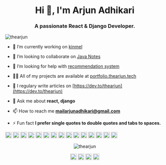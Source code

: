 <h1 align="center">Hi 👋, I'm Arjun Adhikari</h1>
<h3 align="center">A passionate React & Django Developer.</h3>
<p align="left"> <img src="https://komarev.com/ghpvc/?username=thearjun" alt="thearjun" /> </p>

- 🔭 I’m currently working on [kinmel](https://github.com/thearjun/kinmel)

- 👯 I’m looking to collaborate on [Java Notes](https://github.com/theArjun/Java_Notes_With_Codes )

- 🤔 I’m looking for help with [recommendation system](https://github.com/thearjun/machine-learning)

- 👨‍💻 All of my projects are available at [portfolio.thearjun.tech](portfolio.thearjun.tech)

- 📝 I regulary write articles on [https://dev.to/thearjun](https://dev.to/thearjun)

- 💬 Ask me about **react, django**

- 📫 How to reach me **mailarjunadhikari@gmail.com**

- ⚡ Fun fact **I prefer single quotes to double quotes and tabs to spaces.**

<p align="left"><img src="https://konpa.github.io/devicon/devicon.git/icons/react/react-original-wordmark.svg" alt="react" width="20" height="20"/> <img src="https://konpa.github.io/devicon/devicon.git/icons/amazonwebservices/amazonwebservices-original-wordmark.svg" alt="amazonwebservices" width="20" height="20"/> <img src="https://konpa.github.io/devicon/devicon.git/icons/bootstrap/bootstrap-plain.svg" alt="bootstrap" width="20" height="20"/> <img src="https://konpa.github.io/devicon/devicon.git/icons/c/c-original.svg" alt="c" width="20" height="20"/> <img src="https://konpa.github.io/devicon/devicon.git/icons/cplusplus/cplusplus-original.svg" alt="cplusplus" width="20" height="20"/> <img src="https://konpa.github.io/devicon/devicon.git/icons/css3/css3-original-wordmark.svg" alt="css3" width="20" height="20"/> <img src="https://konpa.github.io/devicon/devicon.git/icons/django/django-original.svg" alt="django" width="20" height="20"/> <img src="https://konpa.github.io/devicon/devicon.git/icons/docker/docker-original-wordmark.svg" alt="docker" width="20" height="20"/> <img src="https://konpa.github.io/devicon/devicon.git/icons/html5/html5-original-wordmark.svg" alt="html5" width="20" height="20"/> <img src="https://konpa.github.io/devicon/devicon.git/icons/java/java-original-wordmark.svg" alt="java" width="20" height="20"/> <img src="https://konpa.github.io/devicon/devicon.git/icons/javascript/javascript-original.svg" alt="javascript" width="20" height="20"/> <img src="https://konpa.github.io/devicon/devicon.git/icons/typescript/typescript-original.svg" alt="typescript" width="20" height="20"/> <img src="https://konpa.github.io/devicon/devicon.git/icons/mysql/mysql-original-wordmark.svg" alt="mysql" width="20" height="20"/> <img src="https://konpa.github.io/devicon/devicon.git/icons/postgresql/postgresql-original-wordmark.svg" alt="postgresql" width="20" height="20"/> <img src="https://konpa.github.io/devicon/devicon.git/icons/python/python-original-wordmark.svg" alt="python" width="20" height="20"/></p><p align="center"> <img src="https://github-readme-stats.vercel.app/api?username=thearjun&show_icons=true" alt="thearjun" /> </p>

<p align="center">
<a href="https://dev.to/thearjun" target="blank"><img align="center" src="https://cdn.jsdelivr.net/npm/simple-icons@3.0.1/icons/dev-dot-to.svg" alt="thearjun" height="20" width="20" /></a>
<a href="https://twitter.com/iarjunadhikari" target="blank"><img align="center" src="https://cdn.jsdelivr.net/npm/simple-icons@3.0.1/icons/twitter.svg" alt="iarjunadhikari" height="20" width="20" /></a>
<a href="https://linkedin.com/in/thearjun" target="blank"><img align="center" src="https://cdn.jsdelivr.net/npm/simple-icons@3.0.1/icons/linkedin.svg" alt="thearjun" height="20" width="20" /></a>
<a href="https://fb.com/thearjun.io" target="blank"><img align="center" src="https://cdn.jsdelivr.net/npm/simple-icons@3.0.1/icons/facebook.svg" alt="thearjun.io" height="20" width="20" /></a>
</p>
